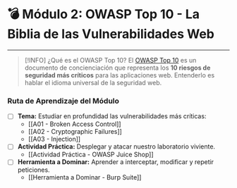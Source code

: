 # 💣 Módulo 2: OWASP Top 10 - La Biblia de las Vulnerabilidades Web

---

> [!INFO] ¿Qué es el OWASP Top 10?
> El [OWASP Top 10](https://owasp.org/Top10/) es un documento de concienciación que representa los **10 riesgos de seguridad más críticos** para las aplicaciones web. Entenderlo es hablar el idioma universal de la seguridad web.

### Ruta de Aprendizaje del Módulo

- [ ] **Tema:** Estudiar en profundidad las vulnerabilidades más críticas:
    - [[A01 - Broken Access Control]]
    - [[A02 - Cryptographic Failures]]
    - [[A03 - Injection]]
- [ ] **Actividad Práctica:** Desplegar y atacar nuestro laboratorio viviente.
    - [[Actividad Práctica - OWASP Juice Shop]]
- [ ] **Herramienta a Dominar:** Aprender a interceptar, modificar y repetir peticiones.
    - [[Herramienta a Dominar - Burp Suite]]
